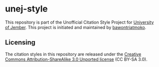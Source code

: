 # unej-style
This repository is part of the Unofficial Citation Style Project for [University of Jember](https://unej.ac.id). This project is initiated and maintained by [bawontriatmoko](http://bit.ly/mendeleyadvisor).

## Licensing
The citation styles in this repository are released under the [Creative Commons Attribution-ShareAlike 3.0 Unported license](https://creativecommons.org/licenses/by-sa/3.0/) (CC BY-SA 3.0).
